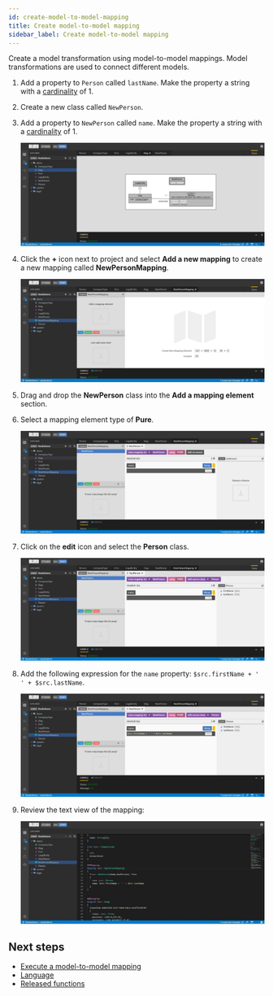 ```yaml
---
id: create-model-to-model-mapping
title: Create model-to-model mapping
sidebar_label: Create model-to-model mapping
---
```


Create a model transformation using model-to-model mappings. Model transformations are used to connect different models.

1. Add a property to `Person` called `lastName`. Make the property a string with a [cardinality](legend-language.md#class) of 1.
2. Create a new class called `NewPerson`.
3. Add a property to `NewPerson` called `name`. Make the property a string with a [cardinality](legend-language.md#class) of 1.

    ![Create model-to-model mapping](../assets/create-model-to-model-mapping.JPG)

4. Click the **+** icon next to project and select **Add a new mapping** to create a new mapping called **NewPersonMapping**.  

    ![Add new mapping](../assets/add-new-mapping.JPG)

5. Drag and drop the **NewPerson** class into the **Add a mapping element** section.
6. Select a mapping element type of **Pure**.  

    ![Create new mapping](../assets/create-new-mapping.JPG)

7. Click on the **edit** icon and select the **Person** class.

    ![Select the source class](../assets/select-source-class.JPG)

8. Add the following expression for the `name` property: `$src.firstName + ' ' + $src.lastName`.

    ![Add expression to property](../assets/add-expression-to-property.JPG)

9. Review the text view of the mapping:

    ![Text view of the mapping](../assets/text-view-mapping.JPG)

## Next steps

- [Execute a model-to-model mapping](execute-model-to-model-mapping.md)
- [Language](legend-language.md)
- [Released functions](released-functions.md)
